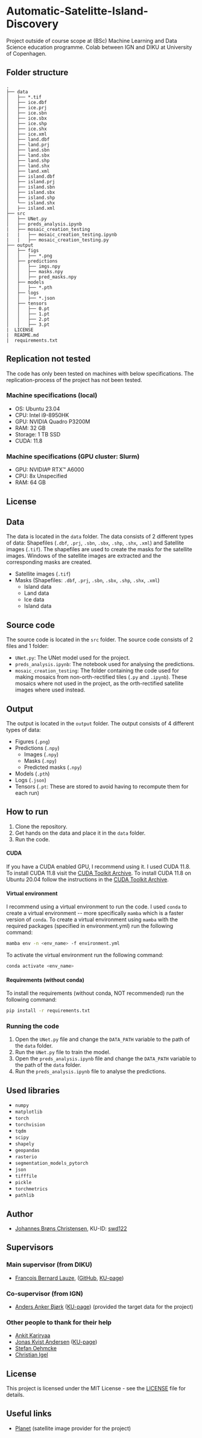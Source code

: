 # Automatic-Satelitte-Island-Discovery
Project outside of course scope at (BSc) Machine Learning and Data Science education programme. Colab between IGN and DIKU at University of Copenhagen.

## Folder structure
```
.
├── data
│   ├── *.tif
│   ├── ice.dbf
│   ├── ice.prj
│   ├── ice.sbn
│   ├── ice.sbx
│   ├── ice.shp
│   ├── ice.shx
│   ├── ice.xml
│   ├── land.dbf
│   ├── land.prj
│   ├── land.sbn
│   ├── land.sbx
│   ├── land.shp
│   ├── land.shx
│   ├── land.xml
│   ├── island.dbf
│   ├── island.prj
│   ├── island.sbn
│   ├── island.sbx
│   ├── island.shp
│   └── island.shx
│   ├── island.xml
├── src
│   ├── UNet.py
│   ├── preds_analysis.ipynb
|   ├── mosaic_creation_testing
|   |   ├── mosaic_creation_testing.ipynb
|   |   ├── mosaic_creation_testing.py
├── output
│   ├── figs
│   │   ├── *.png
│   ├── predictions
│   │   ├── imgs.npy
│   │   ├── masks.npy
│   │   ├── pred_masks.npy
│   ├── models
│   │   ├── *.pth
│   ├── logs
│   │   ├── *.json
│   ├── tensors
│   │   ├── 0.pt
│   │   ├── 1.pt
│   │   ├── 2.pt
│   │   ├── 3.pt
|  LICENSE
|  README.md
|  requirements.txt
```

## Replication not tested
The code has only been tested on machines with below specifications. The replication-process of the project has not been tested.
### Machine specifications (local)
- OS: Ubuntu 23.04
- CPU: Intel i9-8950HK
- GPU: NVIDIA Quadro P3200M
- RAM: 32 GB
- Storage: 1 TB SSD
- CUDA: 11.8

### Machine specifications (GPU cluster: Slurm)
- GPU: NVIDIA® RTX™ A6000
- CPU: 8x Unspecified
- RAM: 64 GB

## License



## Data
The data is located in the `data` folder. The data consists of 2 different types of data: Shapefiles (`.dbf`, `.prj`, `.sbn`, `.sbx`, `.shp`, `.shx`, `.xml`) and Satellite images (`.tif`). The shapefiles are used to create the masks for the satellite images. Windows of the satellite images are extracted and the corresponding masks are created.
- Satellite images (`.tif`)
- Masks (Shapefiles: `.dbf`, `.prj`, `.sbn`, `.sbx`, `.shp`, `.shx`, `.xml`)
  - Island data
  - Land data
  - Ice data
  - Island data

## Source code
The source code is located in the `src` folder. The source code consists of 2 files and 1 folder:
- `UNet.py`: The UNet model used for the project.
- `preds_analysis.ipynb`: The notebook used for analysing the predictions.
- `mosaic_creation_testing`: The folder containing the code used for making mosaics from non-orth-rectified tiles (`.py` and `.ipynb`). These mosaics where not used in the project, as the orth-rectified satellite images where used instead.

## Output
The output is located in the `output` folder. The output consists of 4 different types of data:
- Figures (`.png`)
- Predictions (`.npy`)
  - Images (`.npy`)
  - Masks (`.npy`)
  - Predicted masks (`.npy`)
- Models (`.pth`)
- Logs (`.json`)
- Tensors (`.pt`: These are stored to avoid having to recompute them for each run)

## How to run
1. Clone the repository.
2. Get hands on the data and place it in the `data` folder.
3. Run the code.
#### CUDA
If you have a CUDA enabled GPU, I recommend using it. I used CUDA 11.8. To install CUDA 11.8 visit the [CUDA Toolkit Archive](https://developer.nvidia.com/cuda-toolkit-archive). To install CUDA 11.8 on Ubuntu 20.04 follow the instructions in the [CUDA Toolkit Archive](https://developer.nvidia.com/cuda-toolkit-archive).

#### Virtual environment
I recommend using a virtual environment to run the code. I used `conda` to create a virtual environment -- more specifically `mamba` which is a faster version of `conda`. To create a virtual environment using `mamba` with the required packages (specified in environment.yml) run the following command:
```bash
mamba env -n <env_name> -f environment.yml
```
To activate the virtual environment run the following command:
```bash
conda activate <env_name>
```

#### Requirements (without conda)
To install the requirements (without conda, NOT recommended) run the following command:
```bash
pip install -r requirements.txt
```
### Running the code
1. Open the `UNet.py` file and change the `DATA_PATH` variable to the path of the `data` folder.
2. Run the `UNet.py` file to train the model.
3. Open the `preds_analysis.ipynb` file and change the `DATA_PATH` variable to the path of the `data` folder.
4. Run the `preds_analysis.ipynb` file to analyse the predictions.

## Used libraries
- `numpy`
- `matplotlib`
- `torch`
- `torchvision`
- `tqdm`
- `scipy`
- `shapely`
- `geopandas`
- `rasterio`
- `segmentation_models_pytorch`
- `json`
- `tifffile`
- `pickle`
- `torchmetrics`
- `pathlib`

## Author
- [Johannes Brøns Christensen](mailto:johannes@broens.com), KU-ID: [swd122](mailto:swd122@ku.dk)

## Supervisors
### Main supervisor (from DIKU)
- [François Bernard Lauze](mailto:francois@di.ku.dk), ([GitHub](https://loutchoa.github.io/), [KU-page](https://di.ku.dk/english/staff/?pure=en/persons/200294))

### Co-supervisor (from IGN)
- [Anders Anker Bjørk](mailto:aab@ign.ku.dk) ([KU-page](https://ign.ku.dk/ansatte/geografi/?pure=da/persons/288976)) (provided the target data for the project)

### Other people to thank for their help
- [Ankit Kariryaa](mailto:ak@di.ku.dk)
- [Jonas Kvist Andersen](mailto:joka@ign.ku.dk) ([KU-page](https://ign.ku.dk/ansatte/geografi/?pure=da/persons/779957))
- [Stefan Oehmcke](mailto:stefan.oehmcke@di.ku.dk)
- [Christian Igel](mailto:igel@di.ku.dk)

## License
This project is licensed under the MIT License - see the [LICENSE](LICENSE) file for details.

## Useful links
- [Planet](https://www.planet.com/) (satellite image provider for the project)